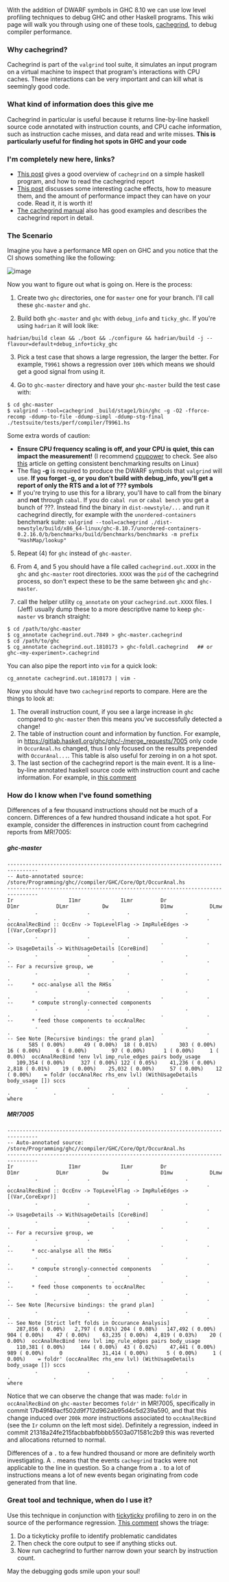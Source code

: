 With the addition of DWARF symbols in GHC 8.10 we can use low level profiling techniques to debug GHC and other Haskell programs. This wiki page will walk you through using one of these tools, [cachegrind](https://valgrind.org/docs/manual/cg-manual.html), to debug compiler performance.

### Why cachegrind?
Cachegrind is part of the `valgrind` tool suite, it simulates an input program on a virtual machine to inspect that program's interactions with CPU caches. These interactions can be very important and can kill what is seemingly good code.

### What kind of information does this give me
Cachegrind in particular is useful because it returns line-by-line haskell source code annotated with instruction counts, and CPU cache information, such as instruction cache misses, and data read and write misses. **This is particularly useful for finding hot spots in GHC and your code**

### I'm completely new here, links?
- [This post](https://www.tweag.io/blog/2021-11-04-haskell-profiling-cachegrind/) gives a good overview of `cachegrind` on a simple haskell program, and how to read the cachegrind report
- [This post](http://igoro.com/archive/gallery-of-processor-cache-effects/) discusses some interesting cache effects, how to measure them, and the amount of performance impact they can have on your code. Read it, it is worth it!
- [The cachegrind manual](https://valgrind.org/docs/manual/cg-manual.html) also has good examples and describes the cachegrind report in detail.

### The Scenario
Imagine you have a performance MR open on GHC and you notice that the CI shows something like the following:

![image](uploads/a2e513382d449fff6db12c198fa3ab86/image.png)

Now you want to figure out what is going on. Here is the process:
1. Create two `ghc` directories, one for `master` one for your branch. I'll call these `ghc-master` and `ghc`.

2. Build both `ghc-master` and `ghc` with `debug_info` and `ticky_ghc`. If you're using `hadrian` it will look like:
```
hadrian/build clean && ./boot && ./configure && hadrian/build -j --flavour=default+debug_info+ticky_ghc
```

3. Pick a test case that shows a large regression, the larger the better. For example, `T9961` shows a regression over `100%` which means we should get a good signal from using it.

4. Go to `ghc-master` directory and have your `ghc-master` build the test case with:
```
$ cd ghc-master
$ valgrind --tool=cachegrind _build/stage1/bin/ghc -g -O2 -fforce-recomp -ddump-to-file -ddump-simpl -ddump-stg-final ./testsuite/tests/perf/compiler/T9961.hs
```
Some extra words of caution:
- **Ensure CPU frequency scaling is off, and your CPU is quiet, this can impact the measurement!** (I recommend [cpupower](https://wiki.archlinux.org/title/CPU_frequency_scaling#Disabling_Turbo_Boost) to check. See also [this](https://easyperf.net/blog/2019/08/02/Perf-measurement-environment-on-Linux#8-use-statistical-methods-to-process-measurements) article on getting consistent benchmarking results on Linux)
- The flag **-g** is required to produce the DWARF symbols that `valgrind` will use. **If you forget -g, or you don't build with debug_info, you'll get a report of only the RTS and a lot of ??? symbols**
- If you're trying to use this for a library, you'll have to call from the binary and **not** through `cabal`. If you do `cabal run` or `cabal bench` you get a bunch of ???. Instead find the binary in `dist-newstyle/...` and run it cachegrind directly, for example with the `unordered-containers` benchmark suite: `valgrind --tool=cachegrind ./dist-newstyle/build/x86_64-linux/ghc-8.10.7/unordered-containers-0.2.16.0/b/benchmarks/build/benchmarks/benchmarks -m prefix "HashMap/lookup"`

5. Repeat (4) for `ghc` instead of `ghc-master`. 

6. From 4, and 5 you should have a file called `cachegrind.out.XXXX` in the `ghc` and `ghc-master` root directories. `XXXX` was the `pid` of the cachegrind process, so don't expect these to be the same between `ghc` and `ghc-master`.

7. call the helper utility `cg_annotate` on your `cachegrind.out.XXXX` files. I (Jeff) usually dump these to a more descriptive name to keep `ghc-master` vs branch straight:
```
$ cd /path/to/ghc-master
$ cg_annotate cachegrind.out.7849 > ghc-master.cachegrind
$ cd /path/to/ghc
$ cg_annotate cachegrind.out.1810173 > ghc-foldl.cachegrind   ## or ghc-<my-experiment>.cachegrind
```
You can also pipe the report into `vim` for a quick look:
```
cg_annotate cachegrind.out.1810173 | vim -
```

Now you should have two `cachegrind` reports to compare. Here are the things to look at:
1. The overall instruction count, if you see a large increase in `ghc` compared to `ghc-master` then this means you've successfully detected a change!
2. The table of instruction count and information by function. For example, in https://gitlab.haskell.org/ghc/ghc/-/merge_requests/7005 only code in `OccurAnal.hs` changed, thus I only focused on the results prepended with `OccurAnal...`. This table is also useful for zeroing in on a hot spot.
3. The last section of the cachegrind report is the main event. It is a line-by-line annotated haskell source code with instruction count and cache information. For example, in [this comment](https://gitlab.haskell.org/ghc/ghc/-/merge_requests/7005#note_393748)

### How do I know when I've found something

Differences of a few thousand instructions should not be much of a concern. Differences of a few hundred thousand indicate a hot spot. For example, consider the differences in instruction count from cachegrind reports from MR!7005:

##### ghc-master
```
--------------------------------------------------------------------------------
-- Auto-annotated source: /store/Programming/ghc//compiler/GHC/Core/Opt/OccurAnal.hs
--------------------------------------------------------------------------------
Ir                  I1mr             ILmr         Dr                 D1mr            DLmr           Dw                 D1mw            DLmw           
         .                .            .                  .               .              .                  .               .              .           occAnalRecBind :: OccEnv -> TopLevelFlag -> ImpRuleEdges -> [(Var,CoreExpr)]
         .                .            .                  .               .              .                  .               .              .                          -> UsageDetails -> WithUsageDetails [CoreBind]
         .                .            .                  .               .              .                  .               .              .           -- For a recursive group, we
         .                .            .                  .               .              .                  .               .              .           --      * occ-analyse all the RHSs
         .                .            .                  .               .              .                  .               .              .           --      * compute strongly-connected components
         .                .            .                  .               .              .                  .               .              .           --      * feed those components to occAnalRec
         .                .            .                  .               .              .                  .               .              .           -- See Note [Recursive bindings: the grand plan]
       585 ( 0.00%)      49 ( 0.00%)  18 ( 0.01%)       303 ( 0.00%)     16 ( 0.00%)     6 ( 0.00%)        97 ( 0.00%)      1 ( 0.00%)     1 ( 0.00%)  occAnalRecBind !env lvl imp_rule_edges pairs body_usage
   109,354 ( 0.00%)     327 ( 0.00%) 122 ( 0.05%)    41,236 ( 0.00%)  2,818 ( 0.01%)    19 ( 0.00%)    25,032 ( 0.00%)     57 ( 0.00%)    12 ( 0.00%)    = foldr (occAnalRec rhs_env lvl) (WithUsageDetails body_usage []) sccs
         .                .            .                  .               .              .                  .               .              .             where

```

##### MR!7005
```
--------------------------------------------------------------------------------
-- Auto-annotated source: /store/Programming/ghc//compiler/GHC/Core/Opt/OccurAnal.hs
--------------------------------------------------------------------------------
Ir                  I1mr             ILmr         Dr                 D1mr            DLmr           Dw                 D1mw            DLmw           
         .                .            .                  .               .              .                  .               .              .           occAnalRecBind :: OccEnv -> TopLevelFlag -> ImpRuleEdges -> [(Var,CoreExpr)]
         .                .            .                  .               .              .                  .               .              .                          -> UsageDetails -> WithUsageDetails [CoreBind]
         .                .            .                  .               .              .                  .               .              .           -- For a recursive group, we
         .                .            .                  .               .              .                  .               .              .           --      * occ-analyse all the RHSs
         .                .            .                  .               .              .                  .               .              .           --      * compute strongly-connected components
         .                .            .                  .               .              .                  .               .              .           --      * feed those components to occAnalRec
         .                .            .                  .               .              .                  .               .              .           -- See Note [Recursive bindings: the grand plan]
         .                .            .                  .               .              .                  .               .              .           -- See Note [Strict left folds in Occurance Analysis]
   287,856 ( 0.00%)   2,797 ( 0.01%) 204 ( 0.08%)   147,492 ( 0.00%)    904 ( 0.00%)    47 ( 0.00%)    63,235 ( 0.00%)  4,819 ( 0.03%)    20 ( 0.00%)  occAnalRecBind !env lvl imp_rule_edges pairs body_usage
   110,381 ( 0.00%)     144 ( 0.00%)  43 ( 0.02%)    47,441 ( 0.00%)    989 ( 0.00%)     0             31,414 ( 0.00%)      5 ( 0.00%)     1 ( 0.00%)    = foldr' (occAnalRec rhs_env lvl) (WithUsageDetails body_usage []) sccs
         .                .            .                  .               .              .                  .               .              .             where
```

Notice that we can observe the change that was made: `foldr` in `occAnalRecBind` on `ghc-master` becomes `foldr'` in MR!7005, specifically in commit 17b49f49acf502d9f712d962ab95d4c5d239a590, and that this change induced over `200k` _more_ instructions associated to `occAnalRecBind` (see the `Ir` column on the left most side). Definitely a regression, indeed in commit 21318a24fe215facbbabfbbbb5503a071581c2b9 this was reverted and allocations returned to normal.

Differences of a `.` to a few hundred thousand or more are definitely worth investigating. A `.` means that the events `cachegrind` tracks were not applicable to the line in question. So a change from a `.` to a lot of instructions means a lot of new events began originating from code generated from that line.

### Great tool and technique, when do I use it?
Use this technique in conjunction with [tickyticky](https://gitlab.haskell.org/ghc/ghc/-/wikis/debugging/ticky-ticky) profiling to zero in on the source of the performance regression. [This comment](https://gitlab.haskell.org/ghc/ghc/-/merge_requests/7005#note_393748) shows the triage:
1. Do a tickyticky profile to identify problematic candidates
2. Then check the core output to see if anything sticks out.
3. Now run cachegrind to further narrow down your search by instruction count.

May the debugging gods smile upon your soul!